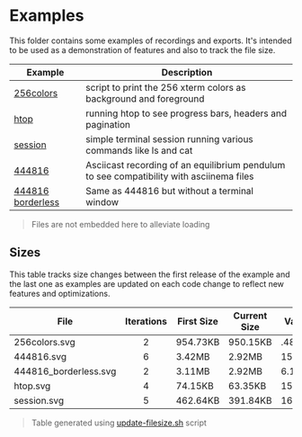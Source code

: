 # Examples

This folder contains some examples of recordings and exports.
It's intended to be used as a demonstration of features and also to track the file size.

| Example                                    | Description                                                                              |
| ------------------------------------------ | ---------------------------------------------------------------------------------------- |
| [256colors](256colors.svg)                 | script to print the 256 xterm colors as background and foreground                        |
| [htop](htop.svg)                           | running htop to see progress bars, headers and pagination                                |
| [session](session.svg)                     | simple terminal session running various commands like ls and cat                         |
| [444816](444816.svg)                       | Asciicast recording of an equilibrium pendulum to see compatibility with asciinema files |
| [444816 borderless](444816_borderless.svg) | Same as 444816 but without a terminal window                                             |

> Files are not embedded here to alleviate loading

## Sizes

This table tracks size changes between the first release of the example and the last one as examples are updated on each code change to reflect new features and optimizations.

<!--SIZES_START-->

| File                  | Iterations | First Size | Current Size | Variation |
| --------------------- | :--------: | ---------- | ------------ | --------- |
| 256colors.svg         |     2      | 954.73KB   | 950.15KB     | .4800%    |
| 444816.svg            |     6      | 3.42MB     | 2.92MB       | 15.6300%  |
| 444816_borderless.svg |     2      | 3.11MB     | 2.92MB       | 6.1700%   |
| htop.svg              |     4      | 74.15KB    | 63.35KB      | 15.7000%  |
| session.svg           |     5      | 462.64KB   | 391.84KB     | 16.5700%  |

<!--SIZES_END-->

> Table generated using [update-filesize.sh](/scripts/update-filesize.sh) script
